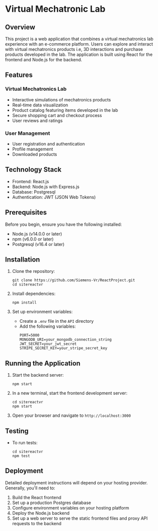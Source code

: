 # Virtual Mechatronic Lab

## Overview

This project is a web application that combines a virtual mechatronics lab experience with an e-commerce platform. Users can explore and interact with virtual mechatronics products i.e, 3D interactions and purchase products developed in the lab. The application is built using React for the frontend and Node.js for the backend.

## Features

### Virtual Mechatronics Lab
- Interactive simulations of mechatronics products
- Real-time data visualization
- Product catalog featuring items developed in the lab
- Secure shopping cart and checkout process
- User reviews and ratings

### User Management
- User registration and authentication
- Profile management
- Downloaded products

## Technology Stack

- Frontend: React.js
- Backend: Node.js with Express.js
- Database: Postgresql
- Authentication: JWT (JSON Web Tokens)

## Prerequisites

Before you begin, ensure you have the following installed:
- Node.js (v14.0.0 or later)
- npm (v6.0.0 or later)
- Postgresql (v16.4 or later)

## Installation

1. Clone the repository:
   ```
   git clone https://github.com/Siemens-Vr/ReactProject.git
   cd sitereactvr
   ```

2. Install dependencies:
   ```
   npm install
   ```

4. Set up environment variables:
   - Create a `.env` file in the `API` directory
   - Add the following variables:
     ```
     PORT=5000
     MONGODB_URI=your_mongodb_connection_string
     JWT_SECRET=your_jwt_secret
     STRIPE_SECRET_KEY=your_stripe_secret_key
     ```

## Running the Application

1. Start the backend server:
   ```
   npm start
   ```

2. In a new terminal, start the frontend development server:
   ```
   cd sitereactvr
   npm start
   ```

3. Open your browser and navigate to `http://localhost:3000`

## Testing

- To run tests:
  ```
  cd sitereactvr
  npm test
  ```

## Deployment

Detailed deployment instructions will depend on your hosting provider. Generally, you'll need to:

1. Build the React frontend
2. Set up a production Postgres database
3. Configure environment variables on your hosting platform
4. Deploy the Node.js backend
5. Set up a web server to serve the static frontend files and proxy API requests to the backend



